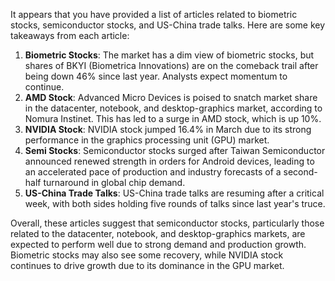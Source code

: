 It appears that you have provided a list of articles related to biometric stocks, semiconductor stocks, and US-China trade talks. Here are some key takeaways from each article:

1. **Biometric Stocks**: The market has a dim view of biometric stocks, but shares of BKYI (Biometrica Innovations) are on the comeback trail after being down 46% since last year. Analysts expect momentum to continue.
2. **AMD Stock**: Advanced Micro Devices is poised to snatch market share in the datacenter, notebook, and desktop-graphics market, according to Nomura Instinet. This has led to a surge in AMD stock, which is up 10%.
3. **NVIDIA Stock**: NVIDIA stock jumped 16.4% in March due to its strong performance in the graphics processing unit (GPU) market.
4. **Semi Stocks**: Semiconductor stocks surged after Taiwan Semiconductor announced renewed strength in orders for Android devices, leading to an accelerated pace of production and industry forecasts of a second-half turnaround in global chip demand.
5. **US-China Trade Talks**: US-China trade talks are resuming after a critical week, with both sides holding five rounds of talks since last year's truce.

Overall, these articles suggest that semiconductor stocks, particularly those related to the datacenter, notebook, and desktop-graphics markets, are expected to perform well due to strong demand and production growth. Biometric stocks may also see some recovery, while NVIDIA stock continues to drive growth due to its dominance in the GPU market.